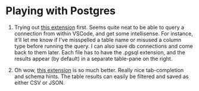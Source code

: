# Playing with Postgres

1. Trying out [this extension](https://github.com/Borvik/vscode-postgres) first. Seems quite neat to be able to query a connection from within VSCode, and get some intellisense. For instance, it'll let me know if I've misspelled a table name or misused a column type before running the query. I can also save db connections and come back to them later. Each file has to have the .pgsql extension, and the results appear (by default) in a separate table-pane on the right.


2. Oh wow, [this extension](https://vscode-sqltools.mteixeira.dev/) is so much better. Really nice tab-completion and schema hints. The table results can easily be filtered and saved as either CSV or JSON.

